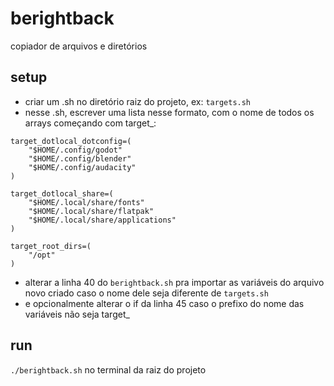 # berightback
copiador de arquivos e diretórios

## setup
- criar um .sh no diretório raiz do projeto, ex: `targets.sh`  
- nesse .sh, escrever uma lista nesse formato, com o nome de todos os arrays começando com target_:  
```
target_dotlocal_dotconfig=(
    "$HOME/.config/godot"
    "$HOME/.config/blender"
    "$HOME/.config/audacity"
)

target_dotlocal_share=(
    "$HOME/.local/share/fonts"
    "$HOME/.local/share/flatpak"
    "$HOME/.local/share/applications"
)

target_root_dirs=(
    "/opt"
)
```
- alterar a linha 40 do `berightback.sh` pra importar as variáveis do arquivo novo criado caso o nome dele seja diferente de `targets.sh`  
- e opcionalmente alterar o if da linha 45 caso o prefixo do nome das variáveis não seja target_

## run
`./berightback.sh` no terminal da raiz do projeto